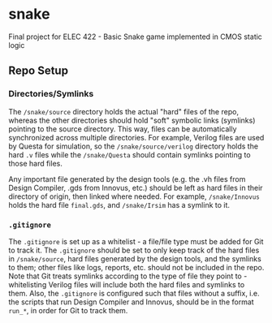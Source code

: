 # snake
Final project for ELEC 422 - Basic Snake game implemented in CMOS static logic

## Repo Setup

### Directories/Symlinks

The `/snake/source` directory holds the actual "hard" files of the repo, whereas the other directories should hold "soft" symbolic links (symlinks) pointing to the source directory. This way, files can be automatically synchronized across multiple directories. For example, Verilog files are used by Questa for simulation, so the `/snake/source/verilog` directory holds the hard `.v` files while the `/snake/Questa` should contain symlinks pointing to those hard files.

Any important file generated by the design tools (e.g. the .vh files from Design Compiler, .gds from Innovus, etc.) should be left as hard files in their directory of origin, then linked where needed. For example, `/snake/Innovus` holds the hard file `final.gds`, and `/snake/Irsim` has a symlink to it.

### `.gitignore`

The `.gitignore` is set up as a whitelist - a file/file type must be added for Git to track it. The `.gitignore` should be set to only keep track of the hard files in `/snake/source`, hard files generated by the design tools, and the symlinks to them; other files like logs, reports, etc. should not be included in the repo. Note that Git treats symlinks according to the type of file they point to - whitelisting Verilog files will include both the hard files and symlinks to them. Also, the `.gitignore` is configured such that files without a suffix, i.e. the scripts that run Design Compiler and Innovus, should be in the format `run_*`, in order for Git to track them.
